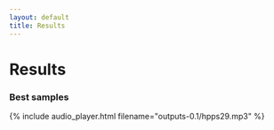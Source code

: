 ```yaml
---
layout: default
title: Results
---
```


# Results

### Best samples

{% include audio_player.html filename="outputs-0.1/hpps29.mp3" %}